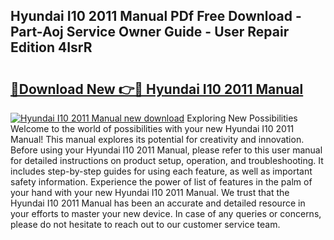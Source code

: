 ## Hyundai I10 2011 Manual PDf Free Download - Part-Aoj Service Owner Guide - User Repair Edition 4IsrR

# <h2><a href="http://bc98960.oget.top/?id=Hyundai+I10+2011+Manual">🔗Download New 👉🔴 Hyundai I10 2011 Manual</a></h2>

[![Hyundai I10 2011 Manual new download](https://i.imgur.com/5g1atiW.png)](http://bc98960.oget.top/?id=Hyundai+I10+2011+Manual)
Exploring New Possibilities Welcome to the world of possibilities with your new Hyundai I10 2011 Manual! This manual explores its potential for creativity and innovation. Before using your Hyundai I10 2011 Manual, please refer to this user manual for detailed instructions on product setup, operation, and troubleshooting. It includes step-by-step guides for using each feature, as well as important safety information. Experience the power of list of features in the palm of your hand with your new Hyundai I10 2011 Manual. We trust that the Hyundai I10 2011 Manual has been an accurate and detailed resource in your efforts to master your new device. In case of any queries or concerns, please do not hesitate to reach out to our customer service team.
